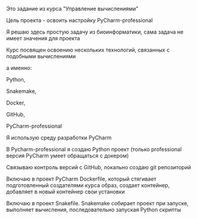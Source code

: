 Это задание из курса "Управление вычислениями"

Цель проекта - освоить настройку PyCharm-professional

Я решаю здесь простую задачу из биоинформатики, сама задача не имеет значения для проекта

Курс посвящен освоению нескольких технологий, связанных с подобными вычислениями

а именно:

Python,

Snakemake,

Docker,

GitHub,

PyCharm-professional

Я использую среду разработки PyCharm

В Pycharm-professional я создаю Python проект (только professional версия PyCharm умеет обращаться с докером)

Связываю контроль версий с GitHub, локально создаю git репозиторий

Включаю в проект PyCharm Dockerfile, который стягивает подготовленный создателями курса образ, создает контейнер, добавляет в новый контейнер свои установки

Включаю в проект Snakefile. Snakemake собирает проект при запуске, выполняет вычисления, последовательно запуская Python скрипты